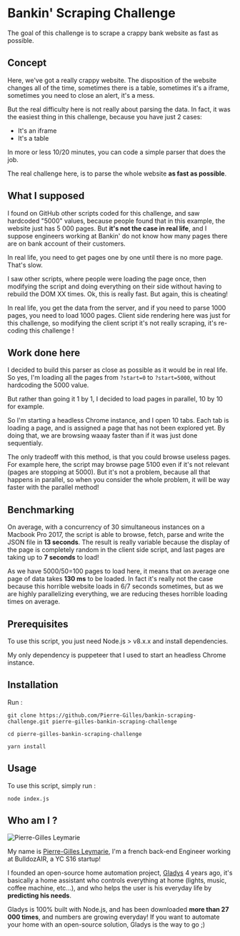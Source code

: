 Bankin' Scraping Challenge
=======================

The goal of this challenge is to scrape a crappy bank website as fast as possible.

Concept
-------------

Here, we've got a really crappy website. The disposition of the website changes all of the time, sometimes there is a table, sometimes it's a iframe, sometimes you need to close an alert, it's a mess.

But the real difficulty here is not really about parsing the data. In fact, it was the easiest thing in this challenge, because you have just 2 cases: 
- It's an iframe
- It's a table

In more or less 10/20 minutes, you can code a simple parser that does the job.

The real challenge here, is to parse the whole website **as fast as possible**.

## What I supposed

I found on GitHub other scripts coded for this challenge, and saw hardcoded "5000" values, because people found that in this example, the website just has 5 000 pages. 
But **it's not the case in real life**, and I suppose engineers working at Bankin' do not know how many pages there are on bank account of their customers.

In real life, you need to get pages one by one until there is no more page. That's slow.

I saw other scripts, where people were loading the page once, then modifying the script and doing everything on their side without having to rebuild the DOM XX times. Ok, this is really fast. But again, this is cheating! 

In real life, you get the data from the server, and if you need to parse 1000 pages, you need to load 1000 pages. Client side rendering here was just for this challenge, so modifying the client script it's not really scraping, it's re-coding this challenge !

## Work done here

I decided to build this parser as close as possible as it would be in real life. So yes, I'm loading all the pages from `?start=0` to `?start=5000`, without hardcoding the 5000 value.

But rather than going it 1 by 1, I decided to load pages in parallel, 10 by 10 for example.

So I'm starting a headless Chrome instance, and I open 10 tabs. Each tab is loading a page, and is assigned a page that has not been explored yet. By doing that, we are browsing waaay faster than if it was just done sequentialy.

The only tradeoff with this method, is that you could browse useless pages. For example here, the script may browse page 5100 even if it's not relevant (pages are stopping at 5000). But it's not a problem, because all that happens in parallel, so when you consider the whole problem, it will be way faster with the parallel method!

Benchmarking
-------------

On average, with a concurrency of 30 simultaneous instances on a Macbook Pro 2017, the script is able to browse, fetch, parse and write the JSON file in **13 seconds**.
The result is really variable because the display of the page is completely random in the client side script, and last pages are taking up to **7 seconds** to load!

As we have 5000/50=100 pages to load here, it means that on average one page of data takes **130 ms** to be loaded. In fact it's really not the case because this horrible website loads in 6/7 seconds sometimes, but as we are highly parallelizing everything, we are reducing theses horrible loading times on average.

Prerequisites
-------------

To use this script, you just need Node.js > v8.x.x and install dependencies.

My only dependency is puppeteer that I used to start an headless Chrome instance.

Installation
-------------

Run :

```
git clone https://github.com/Pierre-Gilles/bankin-scraping-challenge.git pierre-gilles-bankin-scraping-challenge
```

```
cd pierre-gilles-bankin-scraping-challenge
```

```
yarn install
```

Usage
-------------

To use this script, simply run :

```
node index.js
```

Who am I ?
-------------

![Pierre-Gilles Leymarie](https://pierregillesleymarie.com/logo-2x.jpg)

My name is [Pierre-Gilles Leymarie](https://pierregillesleymarie.com/), I'm a french back-end Engineer working at BulldozAIR, a YC S16 startup!

I founded an open-source home automation project, [Gladys](https://gladysproject.com) 4 years ago, it's basically a home assistant who controls everything at home (lights, music, coffee machine, etc...), and who helps the user is his everyday life by **predicting his needs**.

Gladys is 100% built with Node.js, and has been downloaded **more than 27 000 times**, and numbers are growing everyday! If you want to automate your home with an open-source solution, Gladys is the way to go ;)